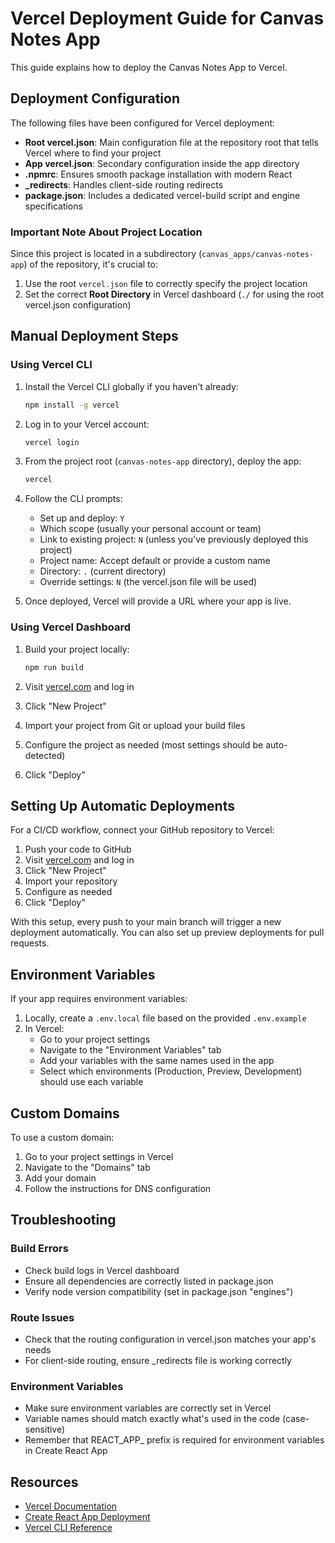 # Vercel Deployment Guide for Canvas Notes App

This guide explains how to deploy the Canvas Notes App to Vercel.

## Deployment Configuration

The following files have been configured for Vercel deployment:

- **Root vercel.json**: Main configuration file at the repository root that tells Vercel where to find your project
- **App vercel.json**: Secondary configuration inside the app directory
- **.npmrc**: Ensures smooth package installation with modern React
- **_redirects**: Handles client-side routing redirects
- **package.json**: Includes a dedicated vercel-build script and engine specifications

### Important Note About Project Location

Since this project is located in a subdirectory (`canvas_apps/canvas-notes-app`) of the repository, it's crucial to:

1. Use the root `vercel.json` file to correctly specify the project location
2. Set the correct **Root Directory** in Vercel dashboard (`./` for using the root vercel.json configuration)

## Manual Deployment Steps

### Using Vercel CLI

1. Install the Vercel CLI globally if you haven't already:
   ```bash
   npm install -g vercel
   ```

2. Log in to your Vercel account:
   ```bash
   vercel login
   ```

3. From the project root (`canvas-notes-app` directory), deploy the app:
   ```bash
   vercel
   ```

4. Follow the CLI prompts:
   - Set up and deploy: `Y`
   - Which scope (usually your personal account or team)
   - Link to existing project: `N` (unless you've previously deployed this project)
   - Project name: Accept default or provide a custom name
   - Directory: `.` (current directory)
   - Override settings: `N` (the vercel.json file will be used)

5. Once deployed, Vercel will provide a URL where your app is live.

### Using Vercel Dashboard

1. Build your project locally:
   ```bash
   npm run build
   ```

2. Visit [vercel.com](https://vercel.com) and log in
3. Click "New Project"
4. Import your project from Git or upload your build files
5. Configure the project as needed (most settings should be auto-detected)
6. Click "Deploy"

## Setting Up Automatic Deployments

For a CI/CD workflow, connect your GitHub repository to Vercel:

1. Push your code to GitHub
2. Visit [vercel.com](https://vercel.com) and log in
3. Click "New Project"
4. Import your repository
5. Configure as needed
6. Click "Deploy"

With this setup, every push to your main branch will trigger a new deployment automatically. You can also set up preview deployments for pull requests.

## Environment Variables

If your app requires environment variables:

1. Locally, create a `.env.local` file based on the provided `.env.example`
2. In Vercel:
   - Go to your project settings
   - Navigate to the "Environment Variables" tab
   - Add your variables with the same names used in the app
   - Select which environments (Production, Preview, Development) should use each variable

## Custom Domains

To use a custom domain:

1. Go to your project settings in Vercel
2. Navigate to the "Domains" tab
3. Add your domain
4. Follow the instructions for DNS configuration

## Troubleshooting

### Build Errors

- Check build logs in Vercel dashboard
- Ensure all dependencies are correctly listed in package.json
- Verify node version compatibility (set in package.json "engines")

### Route Issues

- Check that the routing configuration in vercel.json matches your app's needs
- For client-side routing, ensure _redirects file is working correctly

### Environment Variables

- Make sure environment variables are correctly set in Vercel
- Variable names should match exactly what's used in the code (case-sensitive)
- Remember that REACT_APP_ prefix is required for environment variables in Create React App

## Resources

- [Vercel Documentation](https://vercel.com/docs)
- [Create React App Deployment](https://create-react-app.dev/docs/deployment/)
- [Vercel CLI Reference](https://vercel.com/docs/cli)
